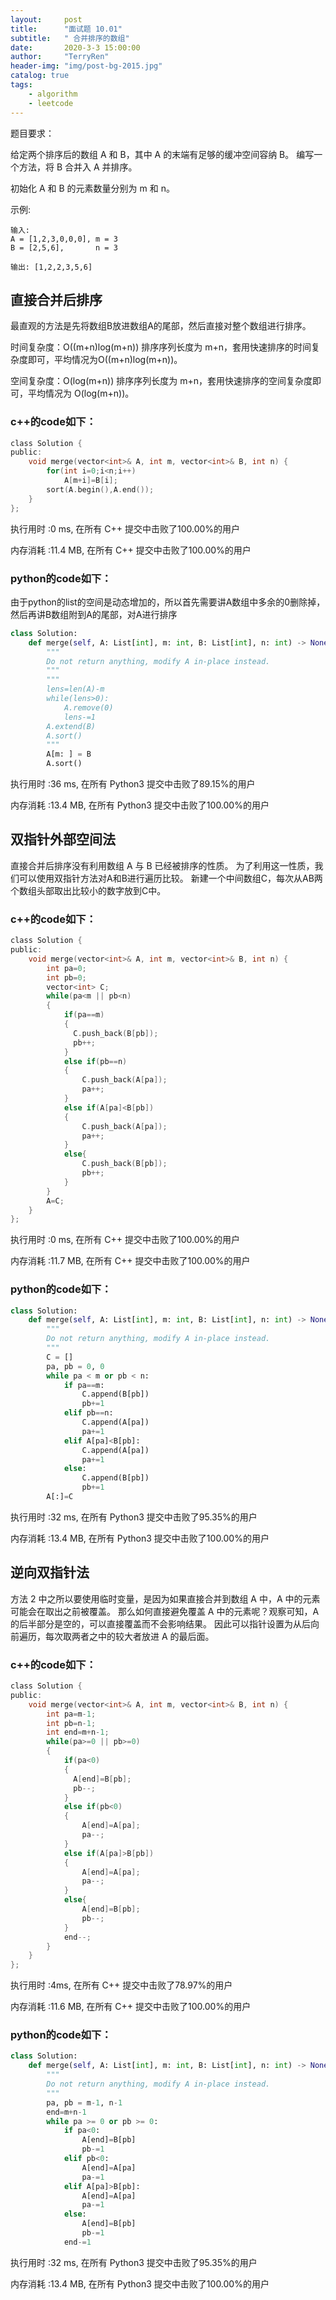 ```yaml
---
layout:     post
title:      "面试题 10.01"
subtitle:   " 合并排序的数组"
date:       2020-3-3 15:00:00
author:     "TerryRen"
header-img: "img/post-bg-2015.jpg"
catalog: true
tags:
    - algorithm
    - leetcode
---
```

题目要求：

给定两个排序后的数组 A 和 B，其中 A 的末端有足够的缓冲空间容纳 B。 编写一个方法，将 B 合并入 A 并排序。

初始化 A 和 B 的元素数量分别为 m 和 n。


示例:
```
输入:
A = [1,2,3,0,0,0], m = 3
B = [2,5,6],       n = 3

输出: [1,2,2,3,5,6]
```




## 直接合并后排序
最直观的方法是先将数组B放进数组A的尾部，然后直接对整个数组进行排序。

时间复杂度：O((m+n)log(m+n))
排序序列长度为 m+n，套用快速排序的时间复杂度即可，平均情况为O((m+n)log(m+n))。

空间复杂度：O(log(m+n))
排序序列长度为 m+n，套用快速排序的空间复杂度即可，平均情况为 O(log(m+n))。


### c++的code如下：


```c
class Solution {
public:
    void merge(vector<int>& A, int m, vector<int>& B, int n) {
        for(int i=0;i<n;i++)
            A[m+i]=B[i];
        sort(A.begin(),A.end());
    }
};
```
执行用时 :0 ms, 在所有 C++ 提交中击败了100.00%的用户

内存消耗 :11.4 MB, 在所有 C++ 提交中击败了100.00%的用户
### python的code如下：

由于python的list的空间是动态增加的，所以首先需要讲A数组中多余的0删除掉，然后再讲B数组附到A的尾部，对A进行排序
```python
class Solution:
    def merge(self, A: List[int], m: int, B: List[int], n: int) -> None:
        """
        Do not return anything, modify A in-place instead.
        """
        """
        lens=len(A)-m
        while(lens>0):
            A.remove(0)
            lens-=1
        A.extend(B)
        A.sort()
        """
        A[m: ] = B
        A.sort()
```
执行用时 :36 ms, 在所有 Python3 提交中击败了89.15%的用户

内存消耗 :13.4 MB, 在所有 Python3 提交中击败了100.00%的用户

## 双指针外部空间法
直接合并后排序没有利用数组 A 与 B 已经被排序的性质。
为了利用这一性质，我们可以使用双指针方法对A和B进行遍历比较。
新建一个中间数组C，每次从AB两个数组头部取出比较小的数字放到C中。
### c++的code如下：

```c
class Solution {
public:
    void merge(vector<int>& A, int m, vector<int>& B, int n) {
        int pa=0;
        int pb=0;
        vector<int> C;
        while(pa<m || pb<n)
        {
            if(pa==m) 
            {
              C.push_back(B[pb]);
              pb++;  
            }
            else if(pb==n)
            {
                C.push_back(A[pa]);
                pa++;
            }
            else if(A[pa]<B[pb])
            {
                C.push_back(A[pa]);
                pa++;
            }
            else{
                C.push_back(B[pb]);
                pb++;
            }
        }
        A=C;
    }
};
```
执行用时 :0 ms, 在所有 C++ 提交中击败了100.00%的用户

内存消耗 :11.7 MB, 在所有 C++ 提交中击败了100.00%的用户
### python的code如下：


```python
class Solution:
    def merge(self, A: List[int], m: int, B: List[int], n: int) -> None:
        """
        Do not return anything, modify A in-place instead.
        """
        C = []
        pa, pb = 0, 0
        while pa < m or pb < n:
            if pa==m:
                C.append(B[pb])
                pb+=1
            elif pb==n:
                C.append(A[pa])
                pa+=1
            elif A[pa]<B[pb]:
                C.append(A[pa])
                pa+=1
            else:
                C.append(B[pb])
                pb+=1
        A[:]=C
```
执行用时 :32 ms, 在所有 Python3 提交中击败了95.35%的用户

内存消耗 :13.4 MB, 在所有 Python3 提交中击败了100.00%的用户

## 逆向双指针法
方法 2 中之所以要使用临时变量，是因为如果直接合并到数组 A 中，A 中的元素可能会在取出之前被覆盖。
那么如何直接避免覆盖 A 中的元素呢？观察可知，A 的后半部分是空的，可以直接覆盖而不会影响结果。
因此可以指针设置为从后向前遍历，每次取两者之中的较大者放进 A 的最后面。


### c++的code如下：

```c
class Solution {
public:
    void merge(vector<int>& A, int m, vector<int>& B, int n) {
        int pa=m-1;
        int pb=n-1;
        int end=m+n-1;
        while(pa>=0 || pb>=0)
        {
            if(pa<0) 
            {
              A[end]=B[pb];
              pb--;  
            }
            else if(pb<0)
            {
                A[end]=A[pa];
                pa--;
            }
            else if(A[pa]>B[pb])
            {
                A[end]=A[pa];
                pa--;
            }
            else{
                A[end]=B[pb];
                pb--;
            }
            end--;
        }
    }
};
```
执行用时 :4ms, 在所有 C++ 提交中击败了78.97%的用户

内存消耗 :11.6 MB, 在所有 C++ 提交中击败了100.00%的用户
### python的code如下：


```python
class Solution:
    def merge(self, A: List[int], m: int, B: List[int], n: int) -> None:
        """
        Do not return anything, modify A in-place instead.
        """
        pa, pb = m-1, n-1
        end=m+n-1
        while pa >= 0 or pb >= 0:
            if pa<0:
                A[end]=B[pb]
                pb-=1
            elif pb<0:
                A[end]=A[pa]
                pa-=1
            elif A[pa]>B[pb]:
                A[end]=A[pa]
                pa-=1
            else:
                A[end]=B[pb]
                pb-=1
            end-=1
```
执行用时 :32 ms, 在所有 Python3 提交中击败了95.35%的用户

内存消耗 :13.4 MB, 在所有 Python3 提交中击败了100.00%的用户
